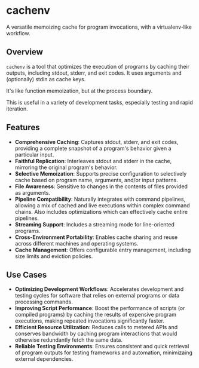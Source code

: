# cachenv
A versatile memoizing cache for program invocations, with a virtualenv-like workflow.

## Overview
`cachenv` is a tool that optimizes the execution of programs by caching their
outputs, including stdout, stderr, and exit codes. It uses arguments and (optionally)
stdin as cache keys.

It's like function memoization, but at the process boundary.

This is useful in a variety of development tasks, especially testing and rapid
iteration.

## Features
* **Comprehensive Caching**: Captures stdout, stderr, and exit codes, providing a complete snapshot of a program's behavior given a particular input.
* **Faithful Replication**: Interleaves stdout and stderr in the cache, mirroring the original program's behavior.
* **Selective Memoization**: Supports precise configuration to selectively cache based on program name, arguments, and/or input patterns.
* **File Awareness**: Sensitive to changes in the contents of files provided as arguments.
* **Pipeline Compatibility**: Naturally integrates with command pipelines, allowing a mix of cached and live executions within complex command chains. Also includes optimizations which can effectively cache entire pipelines.
* **Streaming Support**: Includes a streaming mode for line-oriented programs.
* **Cross-Environment Portability**: Enables cache sharing and reuse across different machines and operating systems.
* **Cache Management**: Offers configurable entry management, including size limits and eviction policies.

## Use Cases
* **Optimizing Development Workflows**: Accelerates development and testing cycles for software that relies on external programs or data processing commands.
* **Improving Script Performance**: Boost the performance of scripts (or compiled programs) by caching the results of expensive program executions, making repeated invocations significantly faster.
* **Efficient Resource Utilization**: Reduces calls to metered APIs and conserves bandwidth by caching program interactions that would otherwise redundantly fetch the same data.
* **Reliable Testing Environments**: Ensures consistent and quick retrieval of program outputs for testing frameworks and automation, minimizaing external dependencies.
